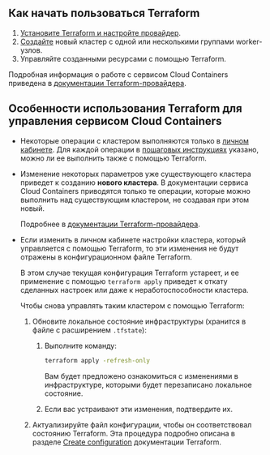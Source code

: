## Как начать пользоваться Terraform

1. [Установите Terraform и настройте провайдер](../../../../../manage/terraform/quick-start).
1. [Создайте](../../create-cluster/create-terraform/) новый кластер с одной или несколькими группами worker-узлов.
1. Управляйте созданными ресурсами с помощью Terraform.

Подробная информация о работе с сервисом Cloud Containers приведена в [документации Terraform-провайдера](https://github.com/vk-cs/terraform-provider-vkcs/tree/master/docs).

## Особенности использования Terraform для управления сервисом Cloud Containers

- Некоторые операции с кластером выполняются только в [личном кабинете](../../../../../base/account). Для каждой операции в [пошаговых инструкциях](../../../operations) указано, можно ли ее выполнить также с помощью Terraform.

- Изменение некоторых параметров уже существующего кластера приведет к созданию **нового кластера**. В документации сервиса Cloud Containers приводятся только те операции, которые можно выполнить над существующим кластером, не создавая при этом новый.

  Подробнее в [документации Terraform-провайдера](https://github.com/vk-cs/terraform-provider-vkcs/blob/master/docs/resources/kubernetes_cluster.md#argument-reference).

- Если изменить в личном кабинете настройки кластера, который управляется с помощью Terraform, то эти изменения не будут отражены в конфигурационном файле Terraform.

  В этом случае текущая конфигурация Terraform устареет, и ее применение с помощью `terraform apply` приведет к откату сделанных настроек или даже к неработоспособности кластера.

  Чтобы снова управлять таким кластером с помощью Terraform:

  1. Обновите локальное состояние инфраструктуры (хранится в файле с расширением `.tfstate`):

     1. Выполните команду:

        ```bash
        terraform apply -refresh-only
        ```

        Вам будет предложено ознакомиться с изменениями в инфраструктуре, которыми будет перезаписано локальное состояние.

     1. Если вас устраивают эти изменения, подтвердите их.

  1. Актуализируйте файл конфигурации, чтобы он соответствовал состоянию Terraform. Эта процедура подробно описана в разделе [Create configuration](https://learn.hashicorp.com/tutorials/terraform/state-import?in=terraform/state#create-configuration) документации Terraform.
